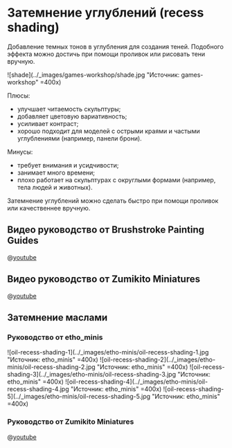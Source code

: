 # Затемнение углублений (recess shading)

Добавление темных тонов в углубления для создания теней. Подобного эффекта можно достичь при помощи проливок или рисовать тени вручную.

![shade](../_images/games-workshop/shade.jpg "Источник: games-workshop" =400x)

Плюсы:

- улучшает читаемость скульптуры;
- добавляет цветовую вариативность;
- усиливает контраст;
- хорошо подходит для моделей с острыми краями и частыми углублениями (например, панели брони).

Минусы:

- требует внимания и усидчивости;
- занимает много времени;
- плохо работает на скульптурах с округлыми формами (например, тела людей и животных).

Затемнение углублений можно сделать быстро при помощи проливок или качественнее вручную.

## Видео руководство от Brushstroke Painting Guides

@[youtube](https://youtu.be/mADYQQOH9a8?si=gtLfY_lhRaPTrCP8)

## Видео руководство от Zumikito Miniatures

@[youtube](https://youtu.be/S6uienJsj4s?si=dNy2IRDxvC_AblZ5)

## Затемнение маслами

### Руководство от etho_minis

![oil-recess-shading-1](../_images/etho-minis/oil-recess-shading-1.jpg "Источник: etho_minis" =400x)
![oil-recess-shading-2](../_images/etho-minis/oil-recess-shading-2.jpg "Источник: etho_minis" =400x)
![oil-recess-shading-3](../_images/etho-minis/oil-recess-shading-3.jpg "Источник: etho_minis" =400x)
![oil-recess-shading-4](../_images/etho-minis/oil-recess-shading-4.jpg "Источник: etho_minis" =400x)
![oil-recess-shading-5](../_images/etho-minis/oil-recess-shading-5.jpg "Источник: etho_minis" =400x)

### Руководство от Zumikito Miniatures

@[youtube](https://youtu.be/crMAu8s1DY8?si=BT5PAEXUXVWqvPJy)
